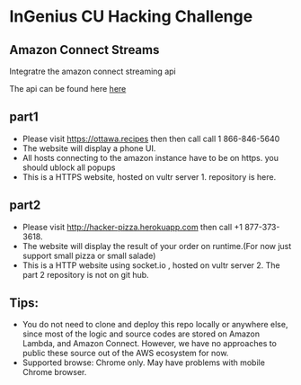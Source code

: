 # InGenius CU Hacking Challenge

## Amazon Connect Streams
Integratre the amazon connect streaming api

The api can be found here [here](https://github.com/aws/amazon-connect-streams)

## part1 
* Please visit https://ottawa.recipes then then call call 1 866-846-5640
* The website will display a phone UI.
* All hosts connecting to the amazon instance have to be on https. you should ublock all popups
* This is a HTTPS website, hosted on vultr server 1. repository is here.

## part2
* Please visit http://hacker-pizza.herokuapp.com  then call +1 877-373-3618. 
* The website will display the result of your order on runtime.(For now just support small pizza or small salade)
* This is a HTTP website using socket.io , hosted on vultr server 2. The part 2 repository is not on git hub.

## Tips:
* You do not need to clone and deploy this repo locally or anywhere else, since most of the logic and source codes are stored on Amazon Lambda, and Amazon Connect. However, we have no approaches to public these source out of the AWS ecosystem for now.
* Supported browse: Chrome only. May have problems with mobile Chrome browser.
